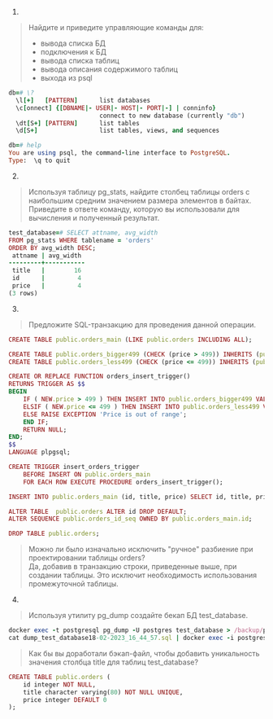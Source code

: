 1.  
  
> Найдите и приведите управляющие команды для:
> - вывода списка БД
> - подключения к БД
> - вывода списка таблиц
> - вывода описания содержимого таблиц
> - выхода из psql
```Ruby
db=# \?
  \l[+]   [PATTERN]      list databases
  \c[onnect] {[DBNAME|- USER|- HOST|- PORT|-] | conninfo}
                         connect to new database (currently "db")
  \dt[S+] [PATTERN]      list tables
  \d[S+]                 list tables, views, and sequences

db=# help
You are using psql, the command-line interface to PostgreSQL.
Type:  \q to quit
```
  
2.

> Используя таблицу pg_stats, найдите столбец таблицы orders с наибольшим средним значением размера элементов в байтах. Приведите в ответе команду, которую вы использовали для вычисления и полученный результат.
```Ruby
test_database=# SELECT attname, avg_width  
FROM pg_stats WHERE tablename = 'orders'
ORDER BY avg_width DESC;
 attname | avg_width 
---------+-----------
 title   |        16
 id      |         4
 price   |         4
(3 rows)
```
  
3.
  
> Предложите SQL-транзакцию для проведения данной операции.
```Ruby
CREATE TABLE public.orders_main (LIKE public.orders INCLUDING ALL);

CREATE TABLE public.orders_bigger499 (CHECK (price > 499)) INHERITS (public.orders_main);
CREATE TABLE public.orders_less499 (CHECK (price <= 499)) INHERITS (public.orders_main);

CREATE OR REPLACE FUNCTION orders_insert_trigger()
RETURNS TRIGGER AS $$
BEGIN
    IF ( NEW.price > 499 ) THEN INSERT INTO public.orders_bigger499 VALUES (NEW.*);
    ELSIF ( NEW.price <= 499 ) THEN INSERT INTO public.orders_less499 VALUES (NEW.*);
    ELSE RAISE EXCEPTION 'Price is out of range';
    END IF;
    RETURN NULL;
END;
$$
LANGUAGE plpgsql;

CREATE TRIGGER insert_orders_trigger
    BEFORE INSERT ON public.orders_main
    FOR EACH ROW EXECUTE PROCEDURE orders_insert_trigger();

INSERT INTO public.orders_main (id, title, price) SELECT id, title, price FROM public.orders;

ALTER TABLE  public.orders ALTER id DROP DEFAULT;
ALTER SEQUENCE public.orders_id_seq OWNED BY public.orders_main.id;

DROP TABLE public.orders;
```
> Можно ли было изначально исключить "ручное" разбиение при проектировании таблицы orders?  
Да, добавив в транзакцию строки, приведенные выше, при создании таблицы. Это исключит необходимость использования промежуточной таблицы.
  
4.

> Используя утилиту pg_dump создайте бекап БД test_database.
```Ruby
docker exec -t postgresql pg_dump -U postgres test_database > /backup/postgres/dump_test_database`date +%d-%m-%Y"_"%H_%M_%S`.sql
cat dump_test_database18-02-2023_16_44_57.sql | docker exec -i postgresql_new psql -U postgres test_database
```
> Как бы вы доработали бэкап-файл, чтобы добавить уникальность значения столбца title для таблиц test_database?
```Ruby
CREATE TABLE public.orders (
    id integer NOT NULL,
    title character varying(80) NOT NULL UNIQUE,
    price integer DEFAULT 0
);
``` 
